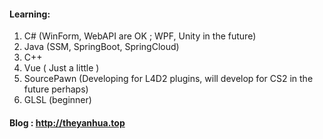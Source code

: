 #### Learning:

1. C#  (WinForm, WebAPI are OK ;  WPF, Unity in the future)
2. Java  (SSM, SpringBoot, SpringCloud)
3. C++ 
4. Vue ( Just a little )
5. SourcePawn (Developing for L4D2 plugins,  will develop for CS2 in the future perhaps)
6. GLSL (beginner)



#### Blog : http://theyanhua.top
